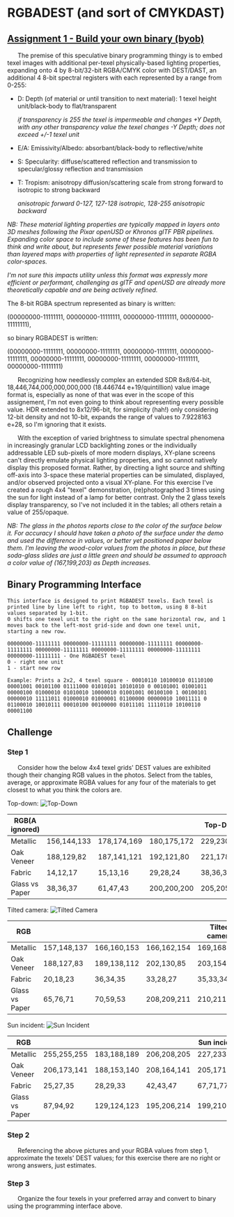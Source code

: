 # RGBADEST (and sort of CMYKDAST)
## [Assignment 1 - Build your own binary (byob)](https://github.com/charlieroberts/imgd-5010-s24/blob/main/assignment1-binary.md)

&nbsp;&nbsp;&nbsp;&nbsp;&nbsp;&nbsp;The premise of this speculative binary programming thingy is to embed texel images with additional per-texel physically-based lighting properties, expanding onto 4 by 8-bit/32-bit RGBA/CMYK color with DEST/DAST, an additional 4 8-bit spectral registers with each represented by a range from 0-255: 
- D: Depth (of material or until transition to next material): 1 texel height unit/black-body to flat/transparent

  *if transparency is 255 the texel is impermeable and changes +Y Depth, with any other transparency value the texel changes -Y Depth; does not exceed +/-1 texel unit*
- E/A: Emissivity/Albedo: absorbant/black-body to reflective/white

- S: Specularity: diffuse/scattered reflection and transmission to specular/glossy reflection and transmission

- T: Tropism: anisotropy diffusion/scattering scale from strong forward to isotropic to strong backward

  *anisotropic forward 0-127, 127-128 isotropic, 128-255 anisotropic backward*
  
*NB: These material lighting properties are typically mapped in layers onto 3D meshes following the Pixar openUSD or Khronos glTF PBR pipelines. Expanding color space to include some of these features has been fun to think and write about, but represents fewer possible material variations than layered maps with properties of light represented in separate RGBA color-spaces.*

*I'm not sure this impacts utility unless this format was expressly more efficient or performant, challenging as glTF and openUSD are already more theoretically capable and are being actively refined.*

The 8-bit RGBA spectrum represented as binary is written:

 (00000000-11111111, 00000000-11111111, 00000000-11111111, 00000000-11111111),

so binary RGBADEST is written:

 (00000000-11111111, 00000000-11111111, 00000000-11111111, 00000000-11111111, 00000000-11111111, 00000000-11111111, 00000000-11111111, 00000000-11111111)

&nbsp;&nbsp;&nbsp;&nbsp;&nbsp;&nbsp;Recognizing how needlessly complex an extended SDR 8x8/64-bit, 18,446,744,000,000,000,000 (18.446744 e+19/quintillion) value image format is, especially as none of that was ever in the scope of this assignement, I'm not even going to think about representing every possible value. HDR extended to 8x12/96-bit, for simplicity (hah!) only considering 12-bit density and not 10-bit, expands the range of values to 7.9228163 e+28, so I'm ignoring that it exists. 

&nbsp;&nbsp;&nbsp;&nbsp;&nbsp;&nbsp;With the exception of varied brightness to simulate spectral phenomena in increasingly granular LCD backlighting zones or the individually addressable LED sub-pixels of more modern displays, XY-plane screens can't directly emulate physical lighting properties, and so cannot natively display this proposed format. Rather, by directing a light source and shifting off-axis into 3-space these material properties can be simulated, displayed, and/or observed projected onto a visual XY-plane. For this exercise I've created a rough 4x4 "texel" demonstration, (re)photographed 3 times using the sun for light instead of a lamp for better contrast. Only the 2 glass texels display transparency, so I've not included it in the tables; all others retain a value of 255/opaque. 
  
*NB: The glass in the photos reports close to the color of the surface below it. For accuracy I should have taken a photo of the surface under the demo and used the difference in values, or better yet positioned paper below them. I'm leaving the wood-color values from the photos in place, but these soda-glass slides are just a little green and should be assumed to approach a color value of (167,199,203) as Depth increases.*

## Binary Programming Interface

    This interface is designed to print RGBADEST texels. Each texel is printed line by line left to right, top to bottom, using 8 8-bit values separated by 1-bit.
    0 shifts one texel unit to the right on the same horizontal row, and 1 moves back to the left-most grid-side and down one texel unit, starting a new row.
    
    00000000-11111111 00000000-11111111 00000000-11111111 00000000-11111111 00000000-11111111 00000000-11111111 00000000-11111111 00000000-11111111 - One RGBADEST texel
    0 - right one unit
    1 - start new row

    Example: Prints a 2x2, 4 texel square - 00010110 10100010 01110100 00001001 00101100 01111000 01010101 10101010 0 00101001 01001011 00000100 01000010 01010010 10000010 01001001 00100100 1 00100101 00000010 11111011 01000010 01000001 01100000 00000010 10011111 0 01100010 10010111 00010100 00100000 01011101 11110110 10100110 00001100

## Challenge

### Step 1

&nbsp;&nbsp;&nbsp;&nbsp;&nbsp;&nbsp;Consider how the below 4x4 texel grids' DEST values are exhibited though their changing RGB values in the photos. Select from the tables, average, or approximate RGBA values for any four of the materials to get closest to what you think the colors are.

Top-down:
![Top-Down](https://github.com/Wazbaz-the-Weary/Peter_L._Griffiths_Documentation/blob/main/PXL_20250121_190302056.RAW-01.COVER.jpg?raw=true)

| RGB(A ignored) |             |             |             | Top-Down    |
|----------------|-------------|-------------|-------------|-------------|
| Metallic       | 156,144,133 | 178,174,169 | 180,175,172 | 229,230,232 |
| Oak Veneer     | 188,129,82  | 187,141,121 | 192,121,80  | 221,178,148 |
| Fabric         | 14,12,17    | 15,13,16    | 29,28,24    | 38,36,37    |
| Glass vs Paper | 38,36,37    | 61,47,43    | 200,200,200 | 205,205,205 |

Tilted camera:
![Tilted Camera](https://github.com/Wazbaz-the-Weary/Peter_L._Griffiths_Documentation/blob/main/PXL_20250121_190306477.RAW-01.COVER.jpg?raw=true)

| RGB            |             |             |             | Tilted camera|
|----------------|-------------|-------------|-------------|-------------|
| Metallic       | 157,148,137 | 166,160,153 | 166,162,154 | 169,168,162 |
| Oak Veneer     | 188,127,83  | 189,138,112 | 202,130,85  | 203,154,115 |
| Fabric         | 20,18,23    | 36,34,35    | 33,28,27    | 35,33,34    |
| Glass vs Paper | 65,76,71    | 70,59,53    | 208,209,211 | 210,211,213 |

Sun incident:
![Sun Incident](https://github.com/Wazbaz-the-Weary/Peter_L._Griffiths_Documentation/blob/main/PXL_20250121_190440025.RAW-01.COVER.jpg?raw=true)

| RGB            |             |             |             | Sun incident |
|----------------|-------------|-------------|-------------|--------------|
| Metallic       | 255,255,255 | 183,188,189 | 206,208,205 | 227,233,237  |
| Oak Veneer     | 206,173,141 | 188,153,140 | 208,164,141 | 205,171,145  |
| Fabric         | 25,27,35    | 28,29,33    | 42,43,47    | 67,71,77     |
| Glass vs Paper | 87,94,92    | 129,124,123 | 195,206,214 | 199,210,218  |

### Step 2

&nbsp;&nbsp;&nbsp;&nbsp;&nbsp;&nbsp;Referencing the above pictures and your RGBA values from step 1, approximate the texels' DEST values; for this exercise there are no right or wrong answers, just estimates.

### Step 3

&nbsp;&nbsp;&nbsp;&nbsp;&nbsp;&nbsp;Organize the four texels in your preferred array and convert to binary using the programming interface above.
